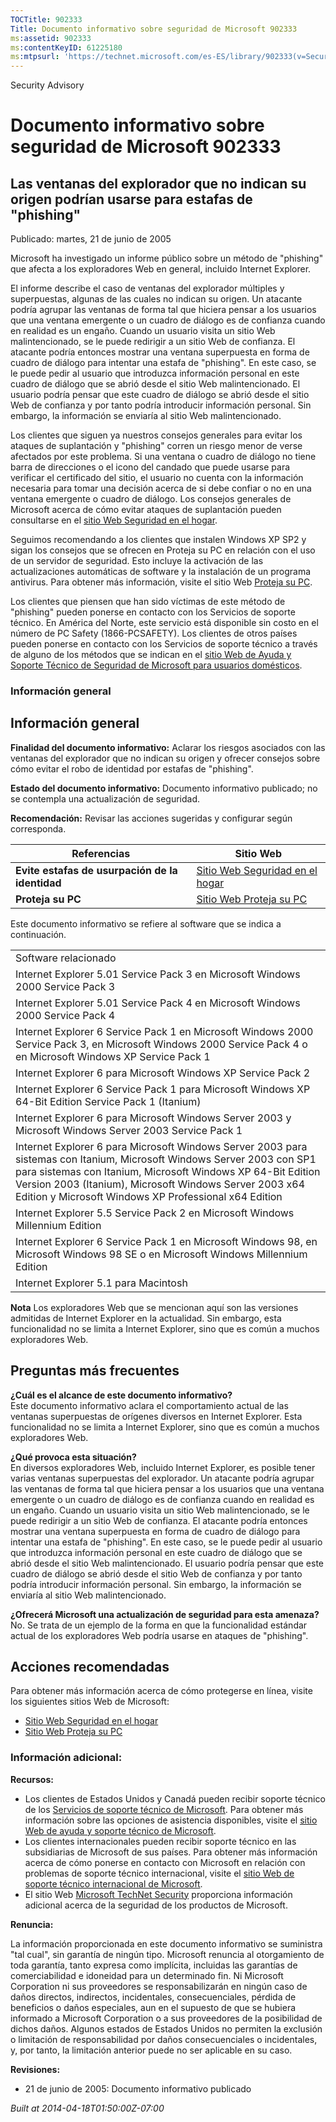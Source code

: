 ```yaml
---
TOCTitle: 902333
Title: Documento informativo sobre seguridad de Microsoft 902333
ms:assetid: 902333
ms:contentKeyID: 61225180
ms:mtpsurl: 'https://technet.microsoft.com/es-ES/library/902333(v=Security.10)'
---
```


Security Advisory

Documento informativo sobre seguridad de Microsoft 902333
=========================================================

Las ventanas del explorador que no indican su origen podrían usarse para estafas de "phishing"
----------------------------------------------------------------------------------------------

Publicado: martes, 21 de junio de 2005

Microsoft ha investigado un informe público sobre un método de "phishing" que afecta a los exploradores Web en general, incluido Internet Explorer.

El informe describe el caso de ventanas del explorador múltiples y superpuestas, algunas de las cuales no indican su origen. Un atacante podría agrupar las ventanas de forma tal que hiciera pensar a los usuarios que una ventana emergente o un cuadro de diálogo es de confianza cuando en realidad es un engaño. Cuando un usuario visita un sitio Web malintencionado, se le puede redirigir a un sitio Web de confianza. El atacante podría entonces mostrar una ventana superpuesta en forma de cuadro de diálogo para intentar una estafa de "phishing". En este caso, se le puede pedir al usuario que introduzca información personal en este cuadro de diálogo que se abrió desde el sitio Web malintencionado. El usuario podría pensar que este cuadro de diálogo se abrió desde el sitio Web de confianza y por tanto podría introducir información personal. Sin embargo, la información se enviaría al sitio Web malintencionado.

Los clientes que siguen ya nuestros consejos generales para evitar los ataques de suplantación y "phishing" corren un riesgo menor de verse afectados por este problema. Si una ventana o cuadro de diálogo no tiene barra de direcciones o el icono del candado que puede usarse para verificar el certificado del sitio, el usuario no cuenta con la información necesaria para tomar una decisión acerca de si debe confiar o no en una ventana emergente o cuadro de diálogo. Los consejos generales de Microsoft acerca de cómo evitar ataques de suplantación pueden consultarse en el [sitio Web Seguridad en el hogar](http://www.microsoft.com/phishing/).

Seguimos recomendando a los clientes que instalen Windows XP SP2 y sigan los consejos que se ofrecen en Proteja su PC en relación con el uso de un servidor de seguridad. Esto incluye la activación de las actualizaciones automáticas de software y la instalación de un programa antivirus. Para obtener más información, visite el sitio Web [Proteja su PC](http://www.microsoft.com/protect/).

Los clientes que piensen que han sido víctimas de este método de "phishing" pueden ponerse en contacto con los Servicios de soporte técnico. En América del Norte, este servicio está disponible sin costo en el número de PC Safety (1866-PCSAFETY). Los clientes de otros países pueden ponerse en contacto con los Servicios de soporte técnico a través de alguno de los métodos que se indican en el [sitio Web de Ayuda y Soporte Técnico de Seguridad de Microsoft para usuarios domésticos](http://support.microsoft.com/security/).

### Información general

Información general
-------------------

**Finalidad del documento informativo:** Aclarar los riesgos asociados con las ventanas del explorador que no indican su origen y ofrecer consejos sobre cómo evitar el robo de identidad por estafas de "phishing".

**Estado del documento informativo:** Documento informativo publicado; no se contempla una actualización de seguridad.

**Recomendación:** Revisar las acciones sugeridas y configurar según corresponda.

| Referencias                                     | Sitio Web                                                             |
|-------------------------------------------------|-----------------------------------------------------------------------|
| **Evite estafas de usurpación de la identidad** | [Sitio Web Seguridad en el hogar](http://www.microsoft.com/phishing/) |
| **Proteja su PC**                               | [Sitio Web Proteja su PC](http://www.microsoft.com/protect/)          |

Este documento informativo se refiere al software que se indica a continuación.

|                                                                                                                                                                                                                                                                                                          |
|----------------------------------------------------------------------------------------------------------------------------------------------------------------------------------------------------------------------------------------------------------------------------------------------------------|
| Software relacionado                                                                                                                                                                                                                                                                                     |
| Internet Explorer 5.01 Service Pack 3 en Microsoft Windows 2000 Service Pack 3                                                                                                                                                                                                                           |
| Internet Explorer 5.01 Service Pack 4 en Microsoft Windows 2000 Service Pack 4                                                                                                                                                                                                                           |
| Internet Explorer 6 Service Pack 1 en Microsoft Windows 2000 Service Pack 3, en Microsoft Windows 2000 Service Pack 4 o en Microsoft Windows XP Service Pack 1                                                                                                                                           |
| Internet Explorer 6 para Microsoft Windows XP Service Pack 2                                                                                                                                                                                                                                             |
| Internet Explorer 6 Service Pack 1 para Microsoft Windows XP 64-Bit Edition Service Pack 1 (Itanium)                                                                                                                                                                                                     |
| Internet Explorer 6 para Microsoft Windows Server 2003 y Microsoft Windows Server 2003 Service Pack 1                                                                                                                                                                                                    |
| Internet Explorer 6 para Microsoft Windows Server 2003 para sistemas con Itanium, Microsoft Windows Server 2003 con SP1 para sistemas con Itanium, Microsoft Windows XP 64-Bit Edition Version 2003 (Itanium), Microsoft Windows Server 2003 x64 Edition y Microsoft Windows XP Professional x64 Edition |
| Internet Explorer 5.5 Service Pack 2 en Microsoft Windows Millennium Edition                                                                                                                                                                                                                             |
| Internet Explorer 6 Service Pack 1 en Microsoft Windows 98, en Microsoft Windows 98 SE o en Microsoft Windows Millennium Edition                                                                                                                                                                         |
| Internet Explorer 5.1 para Macintosh                                                                                                                                                                                                                                                                     |

**Nota** Los exploradores Web que se mencionan aquí son las versiones admitidas de Internet Explorer en la actualidad. Sin embargo, esta funcionalidad no se limita a Internet Explorer, sino que es común a muchos exploradores Web.

Preguntas más frecuentes
------------------------

**¿Cuál es el alcance de este documento informativo?**  
Este documento informativo aclara el comportamiento actual de las ventanas superpuestas de orígenes diversos en Internet Explorer. Esta funcionalidad no se limita a Internet Explorer, sino que es común a muchos exploradores Web.

**¿Qué provoca esta situación?**  
En diversos exploradores Web, incluido Internet Explorer, es posible tener varias ventanas superpuestas del explorador. Un atacante podría agrupar las ventanas de forma tal que hiciera pensar a los usuarios que una ventana emergente o un cuadro de diálogo es de confianza cuando en realidad es un engaño. Cuando un usuario visita un sitio Web malintencionado, se le puede redirigir a un sitio Web de confianza. El atacante podría entonces mostrar una ventana superpuesta en forma de cuadro de diálogo para intentar una estafa de "phishing". En este caso, se le puede pedir al usuario que introduzca información personal en este cuadro de diálogo que se abrió desde el sitio Web malintencionado. El usuario podría pensar que este cuadro de diálogo se abrió desde el sitio Web de confianza y por tanto podría introducir información personal. Sin embargo, la información se enviaría al sitio Web malintencionado.

**¿Ofrecerá Microsoft una actualización de seguridad para esta amenaza?**  
No. Se trata de un ejemplo de la forma en que la funcionalidad estándar actual de los exploradores Web podría usarse en ataques de "phishing".

Acciones recomendadas
---------------------

Para obtener más información acerca de cómo protegerse en línea, visite los siguientes sitios Web de Microsoft:

-   [Sitio Web Seguridad en el hogar](http://www.microsoft.com/phishing/)
-   [Sitio Web Proteja su PC](http://www.microsoft.com/protect/)

### Información adicional:

**Recursos:**

-   Los clientes de Estados Unidos y Canadá pueden recibir soporte técnico de los [Servicios de soporte técnico de Microsoft](http://go.microsoft.com/fwlink/?linkid=21131). Para obtener más información sobre las opciones de asistencia disponibles, visite el [sitio Web de ayuda y soporte técnico de Microsoft](http://support.microsoft.com/).
-   Los clientes internacionales pueden recibir soporte técnico en las subsidiarias de Microsoft de sus países. Para obtener más información acerca de cómo ponerse en contacto con Microsoft en relación con problemas de soporte técnico internacional, visite el [sitio Web de soporte técnico internacional de Microsoft](http://go.microsoft.com/fwlink/?linkid=21155).
-   El sitio Web [Microsoft TechNet Security](http://go.microsoft.com/fwlink/?linkid=21132) proporciona información adicional acerca de la seguridad de los productos de Microsoft.

**Renuncia:**

La información proporcionada en este documento informativo se suministra "tal cual", sin garantía de ningún tipo. Microsoft renuncia al otorgamiento de toda garantía, tanto expresa como implícita, incluidas las garantías de comerciabilidad e idoneidad para un determinado fin. Ni Microsoft Corporation ni sus proveedores se responsabilizarán en ningún caso de daños directos, indirectos, incidentales, consecuenciales, pérdida de beneficios o daños especiales, aun en el supuesto de que se hubiera informado a Microsoft Corporation o a sus proveedores de la posibilidad de dichos daños. Algunos estados de Estados Unidos no permiten la exclusión o limitación de responsabilidad por daños consecuenciales o incidentales, y, por tanto, la limitación anterior puede no ser aplicable en su caso.

**Revisiones:**

-   21 de junio de 2005: Documento informativo publicado

*Built at 2014-04-18T01:50:00Z-07:00*

